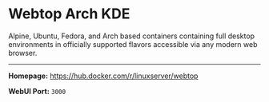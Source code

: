 # Webtop   Arch KDE

Alpine, Ubuntu, Fedora, and Arch based containers containing full desktop environments in officially supported flavors accessible via any modern web browser.

---

**Homepage:** https://hub.docker.com/r/linuxserver/webtop

**WebUI Port:** `3000`